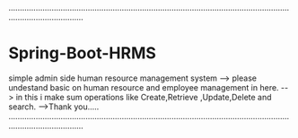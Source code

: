 .............................................................................................................................................................
# Spring-Boot-HRMS
simple admin side human resource management system 
--> please undestand basic on human resource and employee management in here.
--> in this i make sum operations like Create,Retrieve ,Update,Delete and search.
-->Thank you.....
.............................................................................................................................................................
